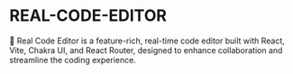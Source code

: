 # REAL-CODE-EDITOR
🚀 Real Code Editor is a feature-rich, real-time code editor built with React, Vite, Chakra UI, and React Router, designed to enhance collaboration and streamline the coding experience.
